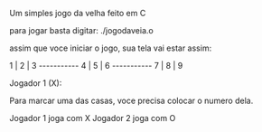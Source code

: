 Um simples jogo da velha feito em C

para jogar basta digitar:
./jogodaveia.o

assim que voce iniciar o jogo, sua tela vai estar assim:

 1 | 2 | 3 
\-----------
 4 | 5 | 6 
\-----------
 7 | 8 | 9

Jogador 1 (X): 

Para marcar uma das casas, voce precisa colocar o numero dela.

Jogador 1 joga com X
Jogador 2 joga com O
